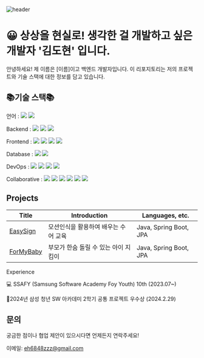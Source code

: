 ![header](https://capsule-render.vercel.app/api?type=venom&color=auto&height=300&section=header&text=dodokim98💻%20&fontSize=90)

# 😀 상상을 현실로! 생각한 걸 개발하고 싶은 개발자 '김도현' 입니다.

안녕하세요! 제 이름은 [이름]이고 백엔드 개발자입니다. 이 리포지토리는 저의 프로젝트와 기술 스택에 대한 정보를 담고 있습니다.

##  📚기술 스택📚

언어 : 
<img src="https://img.shields.io/badge/java-007396?style=for-the-badge&logo=java&logoColor=white">
<img src="https://img.shields.io/badge/python-3776AB?style=for-the-badge&logo=python&logoColor=white">

Backend : 
<img src="https://img.shields.io/badge/spring-6DB33F?style=for-the-badge&logo=spring&logoColor=white">
<img src="https://img.shields.io/badge/springboot-6DB33F?style=for-the-badge&logo=springboot&logoColor=white">
<img src="https://img.shields.io/badge/springsecurity-6DB33F?style=for-the-badge&logo=springsecurity&logoColor=white">


Frontend :
<img src="https://img.shields.io/badge/html5-E34F26?style=for-the-badge&logo=html5&logoColor=white">
<img src="https://img.shields.io/badge/css-1572B6?style=for-the-badge&logo=css3&logoColor=white">
<img src="https://img.shields.io/badge/javascript-F7DF1E?style=for-the-badge&logo=javascript&logoColor=black">
<img src="https://img.shields.io/badge/vue.js-4FC08D?style=for-the-badge&logo=vue.js&logoColor=white">


Database :
<img src="https://img.shields.io/badge/mysql-4479A1?style=for-the-badge&logo=mysql&logoColor=white">
<img src="https://img.shields.io/badge/redis-DC382D?style=for-the-badge&logo=redis&logoColor=white">


DevOps :
<img src="https://img.shields.io/badge/ec2-FF9900?style=for-the-badge&logo=amazonec2&logoColor=white">
<img src="https://img.shields.io/badge/docker-2496ED?style=for-the-badge&logo=docker&logoColor=white">
<img src="https://img.shields.io/badge/jenkins-D24939?style=for-the-badge&logo=jenkins&logoColor=white">
<img src="https://img.shields.io/badge/nginx-009639?style=for-the-badge&logo=nginx&logoColor=white">


Collaborative :
<img src="https://img.shields.io/badge/git-F05032?style=for-the-badge&logo=git&logoColor=white">
<img src="https://img.shields.io/badge/github-181717?style=for-the-badge&logo=github&logoColor=white">
<img src="https://img.shields.io/badge/gitlab-FC6D26?style=for-the-badge&logo=gitlab&logoColor=white">
<img src="https://img.shields.io/badge/jira-0052CC?style=for-the-badge&logo=jira&logoColor=white">
<img src="https://img.shields.io/badge/mattermost-0058CC?style=for-the-badge&logo=mattermost&logoColor=white">
<img src="https://img.shields.io/badge/notion-000000?style=for-the-badge&logo=notion&logoColor=white">

## Projects

|Title|Introduction|Languages, etc.|
|------|---|---|
|[EasySign](https://www.naver.com/)|모션인식을 활용하여 배우는 수어 교육|	Java, Spring Boot, JPA|
|[ForMyBaby](https://www.naver.com/)|부모가 한숨 돌릴 수 있는 아이 지킴이|	Java, Spring Boot, JPA|

Experience

💻 SSAFY (Samsung Software Academy Foy Youth) 10th (2023.07~)

🏅2024년 삼성 청년 SW 아카데미 2학기 공통 프로젝트 우수상 (2024.2.29)

## 문의

궁금한 점이나 협업 제안이 있으시다면 언제든지 연락주세요!

이메일: eh6848zzz@gmail.com
